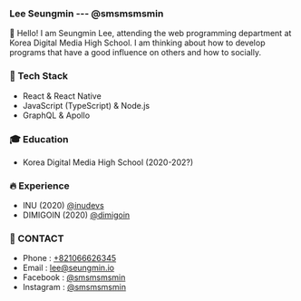### Lee Seungmin --- @smsmsmsmin

👋 Hello! I am Seungmin Lee, attending the web programming department at Korea Digital Media High School. I am thinking about how to develop programs that have a good influence on others and how to socially.

### 🚀 Tech Stack

- React & React Native
- JavaScript (TypeScript) & Node.js
- GraphQL & Apollo

### 🎓 Education

- Korea Digital Media High School (2020-202?)

### 🔥 Experience

- INU (2020) [@inudevs](https://github.com/inudevs)
- DIMIGOIN (2020) [@dimigoin](https://github.com/dimigoin)

### 📒 CONTACT

- Phone : [+821066626345](tel://+821066626345)
- Email : lee@seungmin.io
- Facebook : [@smsmsmsmin](https://fb.me/smsmsmsmin)
- Instagram : [@smsmsmsmin](https://instagram.com/smsmsmsmin)
